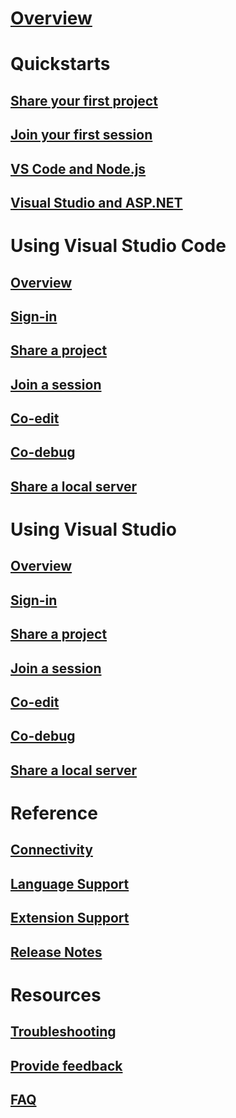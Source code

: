 # [Overview](index.md)
# Quickstarts
## [Share your first project](quickstart/share.md)
## [Join your first session](quickstart/join.md)
## [VS Code and Node.js](quickstart/nodejs.md)
## [Visual Studio and ASP.NET](quickstart/aspdotnet.md)
# Using Visual Studio Code
## [Overview](use/vscode.md)
## [Sign-in](use/vscode.md#sign-in)
## [Share a project](use/vscode.md#share-a-project)
## [Join a session](use/vscode.md#join-a-collaboration-session)
## [Co-edit](use/vscode.md#co-editing)
## [Co-debug](use/vscode.md#co-debuging)
## [Share a local server](use/vscode.md#share-a-local-server)
# Using Visual Studio
## [Overview](use/vs.md)
## [Sign-in](use/vs.md#sign-in)
## [Share a project](use/vs.md#share-a-project)
## [Join a session](use/vs.md#join-a-collaboration-session)
## [Co-edit](use/vs.md#co-editing)
## [Co-debug](use/vs.md#co-debuging)
## [Share a local server](use/vs.md#share-a-local-server)
# Reference
## [Connectivity](reference/connectivity.md)
## [Language Support](reference/platform-support.md)
## [Extension Support](reference/extensions.md)
## [Release Notes](reference/releases.md)
# Resources
## [Troubleshooting](troubleshooting.md)
## [Provide feedback](support.md)
## [FAQ](https://aka.ms/vsls-faq)
